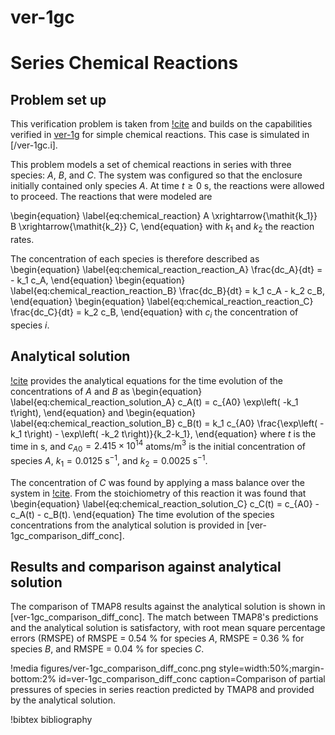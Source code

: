 # ver-1gc

# Series Chemical Reactions


## Problem set up

This verification problem is taken from [!cite](ambrosek2008verification) and builds on the capabilities verified in [ver-1g](ver-1g.md) for simple chemical reactions.
This case is simulated in [/ver-1gc.i].

This problem models a set of chemical reactions in series with three species: $A$, $B$, and $C$.
The system was configured so that the enclosure initially contained only species $A$.
At time $t \geq 0$ s, the reactions were allowed to proceed.
The reactions that were modeled are

\begin{equation} \label{eq:chemical_reaction}
A \xrightarrow{\mathit{k_1}} B \xrightarrow{\mathit{k_2}} C,
\end{equation}
with $k_1$ and $k_2$ the reaction rates.

The concentration of each species is therefore described as
\begin{equation} \label{eq:chemical_reaction_reaction_A}
\frac{dc_A}{dt} = - k_1 c_A,
\end{equation}
\begin{equation} \label{eq:chemical_reaction_reaction_B}
\frac{dc_B}{dt} = k_1 c_A - k_2 c_B,
\end{equation}
\begin{equation} \label{eq:chemical_reaction_reaction_C}
\frac{dc_C}{dt} = k_2 c_B,
\end{equation}
with $c_i$ the concentration of species $i$.


## Analytical solution

[!cite](Fogler1999) provides the analytical equations for the time evolution of the concentrations of $A$ and $B$ as
\begin{equation} \label{eq:chemical_reaction_solution_A}
c_A(t) = c_{A0} \exp\left( -k_1 t\right),
\end{equation}
and
\begin{equation} \label{eq:chemical_reaction_solution_B}
c_B(t) = k_1 c_{A0} \frac{\exp\left( -k_1 t\right) - \exp\left( -k_2 t\right)}{k_2-k_1},
\end{equation}
where $t$ is the time in s, and $c_{A0} = 2.415 \times 10^{14}$ atoms/m$^3$ is the initial concentration of species $A$, $k_1 = 0.0125$ s$^{-1}$, and $k_2 = 0.0025$ s$^{-1}$.


The concentration of $C$ was found by applying a mass balance over the system in [!cite](ambrosek2008verification). From the
stoichiometry of this reaction it was found that
\begin{equation} \label{eq:chemical_reaction_solution_C}
c_C(t) = c_{A0} - c_A(t) - c_B(t).
\end{equation}
The time evolution of the species concentrations from the analytical solution is provided in [ver-1gc_comparison_diff_conc].

## Results and comparison against analytical solution

The comparison of TMAP8 results against the analytical solution is shown in [ver-1gc_comparison_diff_conc]. The match between TMAP8's predictions and the analytical solution is satisfactory, with root mean square percentage errors (RMSPE) of RMSPE = 0.54 % for species $A$, RMSPE = 0.36 % for species $B$, and RMSPE = 0.04 % for species $C$.

!media figures/ver-1gc_comparison_diff_conc.png
    style=width:50%;margin-bottom:2%
    id=ver-1gc_comparison_diff_conc
    caption=Comparison of partial pressures of species in series reaction predicted by TMAP8 and provided by the analytical solution.

!bibtex bibliography
